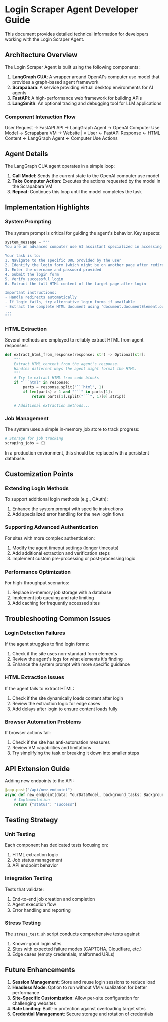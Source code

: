 
# Login Scraper Agent Developer Guide

This document provides detailed technical information for developers working with the Login Scraper Agent.

## Architecture Overview

The Login Scraper Agent is built using the following components:

1. **LangGraph CUA**: A wrapper around OpenAI's computer use model that provides a graph-based agent framework
2. **Scrapabara**: A service providing virtual desktop environments for AI agents
3. **FastAPI**: A high-performance web framework for building APIs
4. **LangSmith**: An optional tracing and debugging tool for LLM applications

### Component Interaction Flow


User Request -> FastAPI API -> LangGraph Agent -> OpenAI Computer Use Model -> Scrapabara VM -> Website
                                                                                    |
                                                                                    v
User <- FastAPI Response <- HTML Content <- LangGraph Agent <- Computer Use Actions


## Agent Details

The LangGraph CUA agent operates in a simple loop:

1. **Call Model**: Sends the current state to the OpenAI computer use model
2. **Take Computer Action**: Executes the actions requested by the model in the Scrapabara VM
3. **Repeat**: Continues this loop until the model completes the task

## Implementation Highlights

### System Prompting

The system prompt is critical for guiding the agent's behavior. Key aspects:

```python
system_message = """
You are an advanced computer use AI assistant specialized in accessing content behind login pages.

Your task is to:
1. Navigate to the specific URL provided by the user
2. Identify the login form (which might be on another page after redirects)
3. Enter the username and password provided
4. Submit the login form
5. Verify successful login
6. Extract the full HTML content of the target page after login

Important instructions:
- Handle redirects automatically
- If login fails, try alternative login forms if available
- Extract the complete HTML document using 'document.documentElement.outerHTML'
...
"""
```

### HTML Extraction

Several methods are employed to reliably extract HTML from agent responses:

```python
def extract_html_from_response(response: str) -> Optional[str]:
    """
    Extract HTML content from the agent's response.
    Handles different ways the agent might format the HTML.
    """
    # Try to extract HTML from code blocks
    if "```html" in response:
        parts = response.split("```html", 1)
        if len(parts) > 1 and "```" in parts[1]:
            return parts[1].split("```", 1)[0].strip()

    # Additional extraction methods...
```

### Job Management

The system uses a simple in-memory job store to track progress:

```python
# Storage for job tracking
scraping_jobs = {}
```

In a production environment, this should be replaced with a persistent database.

## Customization Points

### Extending Login Methods

To support additional login methods (e.g., OAuth):

1. Enhance the system prompt with specific instructions
2. Add specialized error handling for the new login flows

### Supporting Advanced Authentication

For sites with more complex authentication:

1. Modify the agent timeout settings (longer timeouts)
2. Add additional extraction and verification steps
3. Implement custom pre-processing or post-processing logic

### Performance Optimization

For high-throughput scenarios:

1. Replace in-memory job storage with a database
2. Implement job queuing and rate limiting
3. Add caching for frequently accessed sites

## Troubleshooting Common Issues

### Login Detection Failures

If the agent struggles to find login forms:

1. Check if the site uses non-standard form elements
2. Review the agent's logs for what elements it's finding
3. Enhance the system prompt with more specific guidance

### HTML Extraction Issues

If the agent fails to extract HTML:

1. Check if the site dynamically loads content after login
2. Review the extraction logic for edge cases
3. Add delays after login to ensure content loads fully

### Browser Automation Problems

If browser actions fail:

1. Check if the site has anti-automation measures
2. Review VM capabilities and limitations
3. Try simplifying the task or breaking it down into smaller steps

## API Extension Guide

Adding new endpoints to the API:

```python
@app.post("/api/new-endpoint")
async def new_endpoint(data: YourDataModel, background_tasks: BackgroundTasks):
    # Implementation
    return {"status": "success"}
```

## Testing Strategy

### Unit Testing

Each component has dedicated tests focusing on:

1. HTML extraction logic
2. Job status management
3. API endpoint behavior

### Integration Testing

Tests that validate:

1. End-to-end job creation and completion
2. Agent execution flow
3. Error handling and reporting

### Stress Testing

The `stress_test.sh` script conducts comprehensive tests against:

1. Known-good login sites
2. Sites with expected failure modes (CAPTCHA, Cloudflare, etc.)
3. Edge cases (empty credentials, malformed URLs)

## Future Enhancements

1. **Session Management**: Store and reuse login sessions to reduce load
2. **Headless Mode**: Option to run without VM visualization for better performance
3. **Site-Specific Customization**: Allow per-site configuration for challenging websites
4. **Rate Limiting**: Built-in protection against overloading target sites
5. **Credential Management**: Secure storage and rotation of credentials
```
